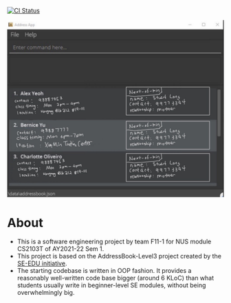 [![CI Status](https://github.com/AY2122S1-CS2103T-F11-1/tp/workflows/Java%20CI/badge.svg)](https://github.com/AY2122S1-CS2103T-F11-1/tp/actions)

![Ui](docs/images/Ui.png)

# About

* This is a software engineering project by team F11-1 for NUS module CS2103T of AY2021-22 Sem 1.   
* This project is based on the AddressBook-Level3 project created by the [SE-EDU initiative](https://se-education.org).
* The starting codebase is written in OOP fashion. It provides a reasonably well-written code base bigger (around 6 KLoC) than 
what students usually write in beginner-level SE modules, without being overwhelmingly big.

